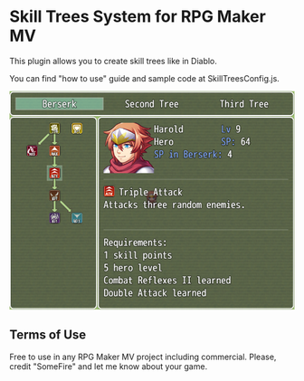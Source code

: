 # Skill Trees System for RPG Maker MV

This plugin allows you to create skill trees like in Diablo.

You can find "how to use" guide and sample code at SkillTreesConfig.js.

![Sample image](/Sample.png)

## Terms of Use

Free to use in any RPG Maker MV project including commercial.
Please, credit "SomeFire" and let me know about your game.
